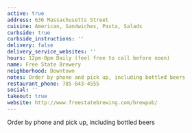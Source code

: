 ```yaml
---
active: true
address: 636 Massachusetts Street
cuisine: American, Sandwiches, Pasta, Salads
curbside: true
curbside_instructions: ''
delivery: false
delivery_service_websites: ''
hours: 12pm-8pm Daily (feel free to call before noon)
name: Free State Brewery
neighborhood: Downtown
notes: Order by phone and pick up, including bottled beers
restaurant_phone: 785-843-4555
social: ''
takeout: true
website: http://www.freestatebrewing.com/brewpub/
---
```


Order by phone and pick up, including bottled beers